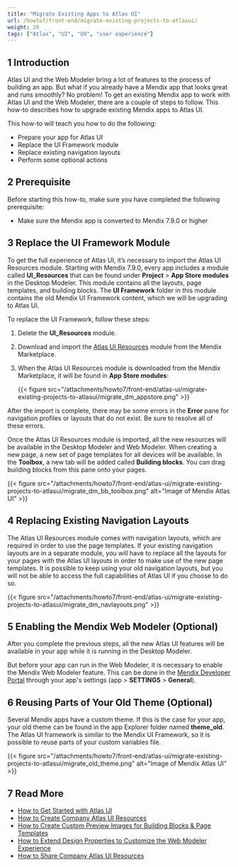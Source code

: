 ```yaml
---
title: "Migrate Existing Apps to Atlas UI"
url: /howto7/front-end/migrate-existing-projects-to-atlasui/
weight: 20
tags: ["Atlas", "UI", "UX", "user experience"]
---
```


## 1 Introduction

Atlas UI and the Web Modeler bring a lot of features to the process of building an app. But what if you already have a Mendix app that looks great and runs smoothly? No problem! To get an existing Mendix app to work with Atlas UI and the Web Modeler, there are a couple of steps to follow. This how-to describes how to upgrade existing Mendix apps to Atlas UI.

This how-to will teach you how to do the following:

* Prepare your app for Atlas UI
* Replace the UI Framework module
* Replace existing navigation layouts
* Perform some optional actions

## 2 Prerequisite

Before starting this how-to, make sure you have completed the following prerequisite:

* Make sure the Mendix app is converted to Mendix 7.9.0 or higher

## 3 Replace the UI Framework Module

To get the full experience of Atlas UI, it’s necessary to import the Atlas UI Resources module. Starting with Mendix 7.9.0, every app includes a module called **UI_Resources** that can be found under **Project** > **App Store modules** in the Desktop Modeler. This module contains all the layouts, page templates, and building blocks. The **UI Framework** folder in this module contains the old Mendix UI Framework content, which we will be upgrading to Atlas UI.

To replace the UI Framework, follow these steps:

1. Delete the **UI_Resources** module.
2. Download and import the [Atlas UI Resources](/appstore/modules/atlas-ui-resources/) module from the Mendix Marketplace.
3. When the Atlas UI Resources module is downloaded from the Mendix Marketplace, it will be found in **App Store modules**:

    {{< figure src="/attachments/howto7/front-end/atlas-ui/migrate-existing-projects-to-atlasui/migrate_dm_appstore.png" >}}

After the import is complete, there may be some errors in the **Error** pane for navigation profiles or layouts that do not exist. Be sure to resolve all of these errors.

Once the Atlas UI Resources module is imported, all the new resources will be available in the Desktop Modeler and Web Modeler. When creating a new page, a new set of page templates for all devices will be available. In the **Toolbox**, a new tab will be added called **Building blocks**. You can drag building blocks from this pane onto your pages.

{{< figure src="/attachments/howto7/front-end/atlas-ui/migrate-existing-projects-to-atlasui/migrate_dm_bb_toolbox.png" alt="Image of Mendix Atlas UI" >}}

## 4 Replacing Existing Navigation Layouts

The Atlas UI Resources module comes with navigation layouts, which are required in order to use the page templates. If your existing navigation layouts are in a separate module, you will have to replace all the layouts for your pages with the Atlas UI layouts in order to make use of the new page templates. It is possible to keep using your old navigation layouts, but you will not be able to access the full capabilities of Atlas UI if you choose to do so.

{{< figure src="/attachments/howto7/front-end/atlas-ui/migrate-existing-projects-to-atlasui/migrate_dm_navlayouts.png" >}}

## 5 Enabling the Mendix Web Modeler (Optional)

After you complete the previous steps, all the new Atlas UI features will be available in your app while it is running in the Desktop Modeler.

But before your app can run in the Web Modeler, it is necessary to enable the Mendix Web Modeler feature. This can be done in the [Mendix Developer Portal](https://sprintr.home.mendix.com/index.html) through your app's settings (app > **SETTINGS** > **General**).

## 6 Reusing Parts of Your Old Theme (Optional)

Several Mendix apps have a custom theme. If this is the case for your app, your old theme can be found in the app Explorer folder named **theme_old**. The Atlas UI framework is similar to the Mendix UI Framework, so it is possible to reuse parts of your custom variables file.

{{< figure src="/attachments/howto7/front-end/atlas-ui/migrate-existing-projects-to-atlasui/migrate_old_theme.png" alt="Image of Mendix Atlas UI" >}}

## 7 Read More

* [How to Get Started with Atlas UI](/howto7/front-end/get-started-with-atlasui/)
* [How to Create Company Atlas UI Resources](/howto7/front-end/create-company-atlas-ui-resources/)
* [How to Create Custom Preview Images for Building Blocks & Page Templates](/howto7/front-end/create-custom-preview-images-for-building-blocks-and-page-templates/)
* [How to Extend Design Properties to Customize the Web Modeler Experience](/howto7/front-end/extend-design-properties-to-customize-the-web-modeler-experience/)
* [How to Share Company Atlas UI Resources](/howto7/front-end/share-company-atlas-ui-resources/)
